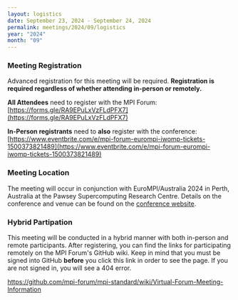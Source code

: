 ```yaml
---
layout: logistics
date: September 23, 2024 - September 24, 2024
permalink: meetings/2024/09/logistics
year: "2024"
month: "09"
---
```


### Meeting Registration

Advanced registration for this meeting will be required. **Registration is
required regardless of whether attending in-person or remotely.**

**All Attendees** need to register with the MPI Forum:
[https://forms.gle/RA9EPuLxVzFLdPFX7](https://forms.gle/RA9EPuLxVzFLdPFX7)

**In-Person registrants** need to **also** register with the conference:
[https://www.eventbrite.com/e/mpi-forum-eurompi-iwomp-tickets-1500373821489](https://www.eventbrite.com/e/mpi-forum-eurompi-iwomp-tickets-1500373821489)

### Meeting Location

The meeting will occur in conjunction with EuroMPI/Australia 2024 in Perth,
Australia at the Pawsey Supercomputing Research Centre. Details on the
conference and venue can be found on the [conference
website](https://events.vsc.ac.at/event/123/).

### Hybrid Partipation

This meeting will be conducted in a hybrid manner with both in-person and remote
participants. After registering, you can find the links for participating
remotely on the MPI Forum's GitHub wiki. Keep in mind that you must be signed
into GitHub **before** you click this link in order to see the page. If you are
not signed in, you will see a 404 error.

https://github.com/mpi-forum/mpi-standard/wiki/Virtual-Forum-Meeting-Information
